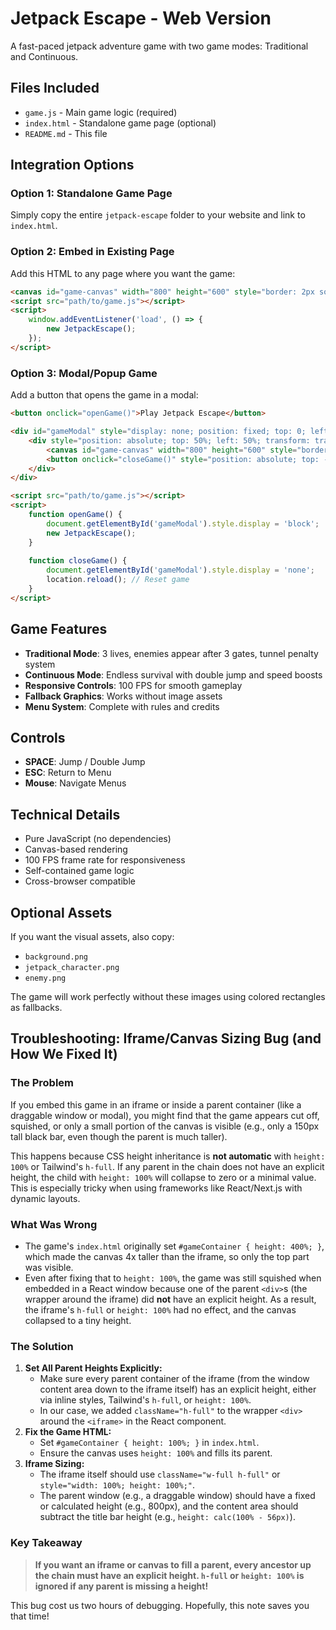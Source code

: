# Jetpack Escape - Web Version

A fast-paced jetpack adventure game with two game modes: Traditional and Continuous.

## Files Included

- `game.js` - Main game logic (required)
- `index.html` - Standalone game page (optional)
- `README.md` - This file

## Integration Options

### Option 1: Standalone Game Page
Simply copy the entire `jetpack-escape` folder to your website and link to `index.html`.

### Option 2: Embed in Existing Page
Add this HTML to any page where you want the game:

```html
<canvas id="game-canvas" width="800" height="600" style="border: 2px solid #333; display: block; margin: 0 auto;"></canvas>
<script src="path/to/game.js"></script>
<script>
    window.addEventListener('load', () => {
        new JetpackEscape();
    });
</script>
```

### Option 3: Modal/Popup Game
Add a button that opens the game in a modal:

```html
<button onclick="openGame()">Play Jetpack Escape</button>

<div id="gameModal" style="display: none; position: fixed; top: 0; left: 0; width: 100%; height: 100%; background: rgba(0,0,0,0.8); z-index: 1000;">
    <div style="position: absolute; top: 50%; left: 50%; transform: translate(-50%, -50%);">
        <canvas id="game-canvas" width="800" height="600" style="border: 2px solid #333;"></canvas>
        <button onclick="closeGame()" style="position: absolute; top: -40px; right: 0;">Close</button>
    </div>
</div>

<script src="path/to/game.js"></script>
<script>
    function openGame() {
        document.getElementById('gameModal').style.display = 'block';
        new JetpackEscape();
    }
    
    function closeGame() {
        document.getElementById('gameModal').style.display = 'none';
        location.reload(); // Reset game
    }
</script>
```

## Game Features

- **Traditional Mode**: 3 lives, enemies appear after 3 gates, tunnel penalty system
- **Continuous Mode**: Endless survival with double jump and speed boosts
- **Responsive Controls**: 100 FPS for smooth gameplay
- **Fallback Graphics**: Works without image assets
- **Menu System**: Complete with rules and credits

## Controls

- **SPACE**: Jump / Double Jump
- **ESC**: Return to Menu
- **Mouse**: Navigate Menus

## Technical Details

- Pure JavaScript (no dependencies)
- Canvas-based rendering
- 100 FPS frame rate for responsiveness
- Self-contained game logic
- Cross-browser compatible

## Optional Assets

If you want the visual assets, also copy:
- `background.png`
- `jetpack_character.png`
- `enemy.png`

The game will work perfectly without these images using colored rectangles as fallbacks. 

## Troubleshooting: Iframe/Canvas Sizing Bug (and How We Fixed It)

### The Problem
If you embed this game in an iframe or inside a parent container (like a draggable window or modal), you might find that the game appears cut off, squished, or only a small portion of the canvas is visible (e.g., only a 150px tall black bar, even though the parent is much taller).

This happens because CSS height inheritance is **not automatic** with `height: 100%` or Tailwind's `h-full`. If any parent in the chain does not have an explicit height, the child with `height: 100%` will collapse to zero or a minimal value. This is especially tricky when using frameworks like React/Next.js with dynamic layouts.

### What Was Wrong
- The game's `index.html` originally set `#gameContainer { height: 400%; }`, which made the canvas 4x taller than the iframe, so only the top part was visible.
- Even after fixing that to `height: 100%`, the game was still squished when embedded in a React window because one of the parent `<div>`s (the wrapper around the iframe) did **not** have an explicit height. As a result, the iframe's `h-full` or `height: 100%` had no effect, and the canvas collapsed to a tiny height.

### The Solution
1. **Set All Parent Heights Explicitly:**
   - Make sure every parent container of the iframe (from the window content area down to the iframe itself) has an explicit height, either via inline styles, Tailwind's `h-full`, or `height: 100%`.
   - In our case, we added `className="h-full"` to the wrapper `<div>` around the `<iframe>` in the React component.
2. **Fix the Game HTML:**
   - Set `#gameContainer { height: 100%; }` in `index.html`.
   - Ensure the canvas uses `height: 100%` and fills its parent.
3. **Iframe Sizing:**
   - The iframe itself should use `className="w-full h-full"` or `style="width: 100%; height: 100%;"`.
   - The parent window (e.g., a draggable window) should have a fixed or calculated height (e.g., 800px), and the content area should subtract the title bar height (e.g., `height: calc(100% - 56px)`).

### Key Takeaway
> **If you want an iframe or canvas to fill a parent, every ancestor up the chain must have an explicit height. `h-full` or `height: 100%` is ignored if any parent is missing a height!**

This bug cost us two hours of debugging. Hopefully, this note saves you that time! 